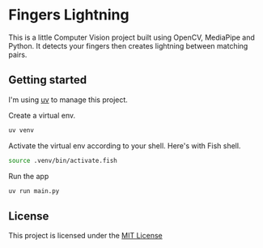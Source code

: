 # Fingers Lightning

This is a little Computer Vision project built using OpenCV, MediaPipe and Python. It detects your fingers then creates lightning between matching pairs.

## Getting started

I'm using [uv](https://docs.astral.sh/uv/) to manage this project.

Create a virtual env.

```bash
uv venv
```

Activate the virtual env according to your shell. Here's with Fish shell.

```bash
source .venv/bin/activate.fish
```

Run the app

```bash
uv run main.py
```

## License

This project is licensed under the [MIT License](./LICENSE)
